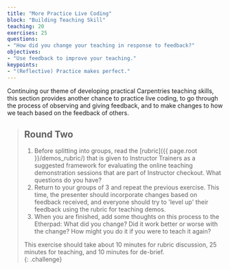 ```yaml
---
title: "More Practice Live Coding"
block: "Building Teaching Skill"
teaching: 20
exercises: 25
questions:
- "How did you change your teaching in response to feedback?"
objectives:
- "Use feedback to improve your teaching."
keypoints:
- "(Reflective) Practice makes perfect."
---
```


Continuing our theme of developing practical Carpentries teaching skills,
this section provides another chance to practice live coding, to go through the
process of observing and giving feedback, and to make changes to how we teach based on the feedback of others. 

> ## Round Two
> 1. Before splitting into groups, read the [rubric]({{ page.root }}/demos_rubric/) that is given to Instructor Trainers
>  as a suggested framework for evaluating the online teaching demonstration sessions that are part of Instructor checkout.
>  What questions do you have? 
> 2. Return to your groups of 3 and repeat the previous exercise. This time, the presenter should incorporate changes
> based on feedback received, and everyone should try to 'level up' their feedback using the rubric for teaching demos.
> 3. When you are finished, add some thoughts on this process to the Etherpad:
> What did you change? Did it work better or worse with the change? How might you do it if you were to teach it again?
>
>  This exercise should take about 10 minutes for rubric discussion, 25 minutes for teaching, and 10 minutes for de-brief.    
{: .challenge}
